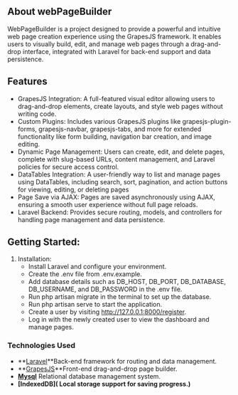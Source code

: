 
## About webPageBuilder

WebPageBuilder is a project designed to provide a powerful and intuitive web page creation experience using the GrapesJS framework. It enables users to visually build, edit, and manage web pages through a drag-and-drop interface, integrated with Laravel for back-end support and data persistence.

## Features

- GrapesJS Integration: A full-featured visual editor allowing users to drag-and-drop elements, create layouts, and style web pages without writing code.
- Custom Plugins: Includes various GrapesJS plugins like grapesjs-plugin-forms, grapesjs-navbar, grapesjs-tabs, and more for extended functionality like form building, navigation bar creation, and image editing.
- Dynamic Page Management: Users can create, edit, and delete pages, complete with slug-based URLs, content management, and Laravel policies for secure access control.
- DataTables Integration: A user-friendly way to list and manage pages using DataTables, including search, sort, pagination, and action buttons for viewing, editing, or deleting pages
- Page Save via AJAX: Pages are saved asynchronously using AJAX, ensuring a smooth user experience without full page reloads.
- Laravel Backend: Provides secure routing, models, and controllers for handling page management and data persistence.

## Getting Started:
 1. Installation:
    - Install Laravel and configure your environment.
    - Create the .env file from .env.example.
    - Add database details such as DB_HOST, DB_PORT, DB_DATABASE, DB_USERNAME, and DB_PASSWORD in the .env file.
    - Run php artisan migrate in the terminal to set up the database.
    - Run php artisan serve to start the application.
    - Create a user by visiting http://127.0.0.1:8000/register.
    - Log in with the newly created user to view the dashboard and manage pages.

### Technologies Used

- **[Laravel](https://laravel.com/docs/11.x/installation)**Back-end framework for routing and data management.
- **[GrapesJS](https://github.com/GrapesJS/grapesjs)**Front-end drag-and-drop page builder.
- **[Mysql](https://www.mysql.com/downloads/)** Relational database management system.
- **[IndexedDB]( Local storage support for saving progress.)**
